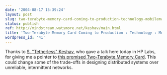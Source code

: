```yaml
---
date: '2004-08-17 15:39:24'
layout: post
slug: two-terabyte-memory-card-coming-to-production-technology-mobilemag
status: publish
ref: http://mindstream.watsmore.net/keshav/main.html
title: 'Two-Terabyte Memory Card Coming to Production : Technology : MobileMag'
wordpress_id: '41'
---
```


Thanks to [S. "Tetherless" Keshav](https://web.archive.org/web/20060207141439/http://mindstream.watsmore.net/keshav/main.html), who gave a talk here today in HP Labs, for giving me a pointer to [this promised Two-Terabyte Memory Card](https://web.archive.org/web/20070911220428/http://www.mobilemag.com/content/100/102/C3080/).  This could change some of the trade-offs in designing distributed systems over unreliable, intermittent networks.

